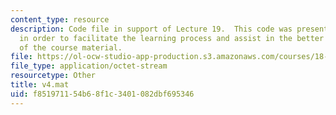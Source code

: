```yaml
---
content_type: resource
description: Code file in support of Lecture 19.  This code was presented by the professor
  in order to facilitate the learning process and assist in the better understanding
  of the course material.
file: https://ol-ocw-studio-app-production.s3.amazonaws.com/courses/18-409-behavior-of-algorithms-spring-2002/f851971154b68f1c3401082dbf695346_v4.mat
file_type: application/octet-stream
resourcetype: Other
title: v4.mat
uid: f8519711-54b6-8f1c-3401-082dbf695346
---
```

